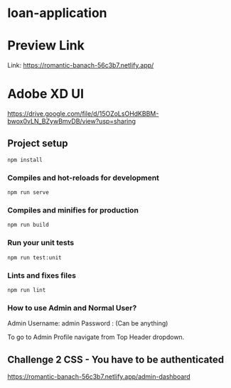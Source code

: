 # loan-application

# Preview Link
Link: https://romantic-banach-56c3b7.netlify.app/

# Adobe XD UI 
https://drive.google.com/file/d/15OZoLsOHdKBBM-bwox0vLN_BZywBmvDB/view?usp=sharing
## Project setup

```
npm install
```

### Compiles and hot-reloads for development
```
npm run serve
```

### Compiles and minifies for production
```
npm run build
```

### Run your unit tests
```
npm run test:unit
```

### Lints and fixes files
```
npm run lint
```

### How to use Admin and Normal User?

Admin Username: admin
Password : (Can be anything)

To go to Admin Profile navigate from Top Header dropdown.


## Challenge 2 CSS - You have to be authenticated
https://romantic-banach-56c3b7.netlify.app/admin-dashboard

